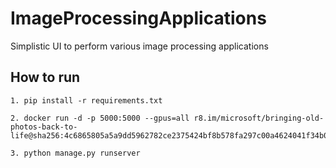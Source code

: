 # ImageProcessingApplications
Simplistic UI to perform various image processing applications


## How to run

```
1. pip install -r requirements.txt
```

```
2. docker run -d -p 5000:5000 --gpus=all r8.im/microsoft/bringing-old-photos-back-to-life@sha256:4c6865805a5a9dd5962782ce2375424bf8b578fa297c00a4624041f34b0f20af
```

```
3. python manage.py runserver
```
